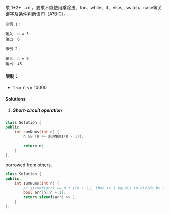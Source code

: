 求 1+2+...+n ，要求不能使用乘除法、for、while、if、else、switch、case等关键字及条件判断语句（A?B:C）。

 

```
示例 1：

输入: n = 3
输出: 6

示例 2：

输入: n = 9
输出: 45
```

 

#### 限制：

-    1 <= n <= 10000


#### Solutions

1. ##### Short-circuit operation

```cpp
class Solution {
public:
    int sumNums(int n) {
        n && (n += sumNums(n - 1));

        return n;
    }
};
```

borrowed from others.

```cpp
class Solution {
public:
    int sumNums(int n) {
        // sizeof(arr) == n * ((n + 1), then >> 1 equals to divide by 2
        bool arr[n][n + 1];
        return sizeof(arr) >> 1;
    }
};
```